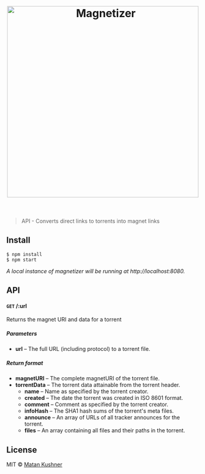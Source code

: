 <h1 align="center">
	<br>
	<img width="500" src="https://cdn.rawgit.com/matchai/magnetizer-api/master/media/logo-text.svg" alt="Magnetizer">
	<br>
	<br>
</h1>

> API - Converts direct links to torrents into magnet links

## Install

```
$ npm install
$ npm start
```

*A local instance of magnetizer will be running at http://localhost:8080.*

## API

#### <code>GET</code> /:url

Returns the magnet URI and data for a torrent

##### Parameters

- __url__ – The full URL (including protocol) to a torrent file.

##### Return format
- __magnetURI__ – The complete magnetURI of the torrent file.
- __torrentData__ – The torrent data attainable from the torrent header.
  - __name__ – Name as specified by the torrent creator.
  - __created__ – The date the torrent was created in ISO 8601 format.
  - __comment__ – Comment as specified by the torrent creator.
  - __infoHash__ – The SHA1 hash sums of the torrent's meta files.
  - __announce__ – An array of URLs of all tracker announces for the torrent.
  - __files__ – An array containing all files and their paths in the torrent.

## License

MIT © [Matan Kushner](https://matchai.me)
